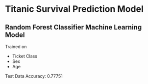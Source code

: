 # Titanic Survival Prediction Model

## Random Forest Classifier Machine Learning Model

Trained on
- Ticket Class
- Sex
- Age

Test Data Accuracy: 0.77751